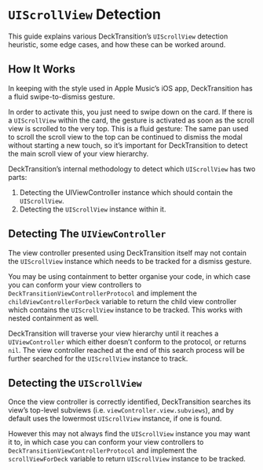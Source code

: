 # `UIScrollView` Detection

This guide explains various DeckTransitionʼs `UIScrollView` detection heuristic, some edge cases, and how these can be worked around.

## How It Works

In keeping with the style used in Apple Musicʼs iOS app, DeckTransition has a fluid swipe-to-dismiss gesture.

In order to activate this, you just need to swipe down on the card. If there is a `UIScrollView` within the card, the gesture is activated as soon as the scroll view is scrolled to the very top. This is a fluid gesture: The same pan used to scroll the scroll view to the top can be continued to dismiss the modal without starting a new touch, so it’s important for DeckTransition to detect the main scroll view of your view hierarchy.

DeckTransition’s internal methodology to detect which `UIScrollView` has two parts:
1. Detecting the UIViewController instance which should contain the `UIScrollView`.
2. Detecting the `UIScrollView` instance within it.

## Detecting The `UIViewController`

The view controller presented using DeckTransition itself may not contain the `UIScrollView` instance which needs to be tracked for a dismiss gesture.

You may be using containment to better organise your code, in which case you can conform your view controllers to `DeckTransitionViewControllerProtocol` and implement the `childViewControllerForDeck` variable to return the child view controller which contains the `UIScrollView` instance to be tracked. This works with nested containment as well.

DeckTransition will traverse your view hierarchy until it reaches a `UIViewController` which either doesn’t conform to the protocol, or returns `nil`. The view controller reached at the end of this search process will be further searched for the `UIScrollView` instance to track.

## Detecting the `UIScrollView`

Once the view controller is correctly identified, DeckTransition searches its view’s top-level subviews (i.e. `viewController.view.subviews`), and by default uses the lowermost `UIScrollView` instance, if one is found.

However this may not always find the `UIScrollView` instance you may want it to, in which case you can conform your view controllers to `DeckTransitionViewControllerProtocol` and implement the `scrollViewForDeck` variable to return `UIScrollView` instance to be tracked.
